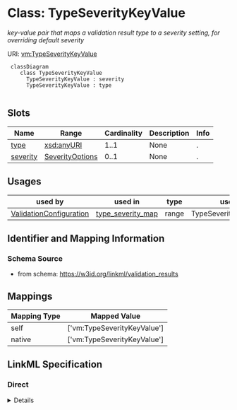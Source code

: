 # Class: TypeSeverityKeyValue
_key-value pair that maps a validation result type to a severity setting, for overriding default severity_





URI: [vm:TypeSeverityKeyValue](https://w3id.org/linkml/validation-model/TypeSeverityKeyValue)




```{mermaid}
 classDiagram
    class TypeSeverityKeyValue
      TypeSeverityKeyValue : severity
      TypeSeverityKeyValue : type
      
```




<!-- no inheritance hierarchy -->


## Slots

| Name | Range | Cardinality | Description  | Info |
| ---  | --- | --- | --- | --- |
| [type](type.md) | [xsd:anyURI](http://www.w3.org/2001/XMLSchema#anyURI) | 1..1 | None  | . |
| [severity](severity.md) | [SeverityOptions](SeverityOptions.md) | 0..1 | None  | . |


## Usages


| used by | used in | type | used |
| ---  | --- | --- | --- |
| [ValidationConfiguration](ValidationConfiguration.md) | [type_severity_map](type_severity_map.md) | range | TypeSeverityKeyValue |



## Identifier and Mapping Information







### Schema Source


* from schema: https://w3id.org/linkml/validation_results







## Mappings

| Mapping Type | Mapped Value |
| ---  | ---  |
| self | ['vm:TypeSeverityKeyValue'] |
| native | ['vm:TypeSeverityKeyValue'] |


## LinkML Specification

<!-- TODO: investigate https://stackoverflow.com/questions/37606292/how-to-create-tabbed-code-blocks-in-mkdocs-or-sphinx -->

### Direct

<details>
```yaml
name: TypeSeverityKeyValue
conforms_to: wikidata:Q4818718
description: key-value pair that maps a validation result type to a severity setting,
  for overriding default severity
from_schema: https://w3id.org/linkml/validation_results
attributes:
  type:
    name: type
    from_schema: https://w3id.org/linkml/validation_results
    key: true
    range: uriorcurie
  severity:
    name: severity
    from_schema: https://w3id.org/linkml/validation_results
    range: severity_options

```
</details>

### Induced

<details>
```yaml
name: TypeSeverityKeyValue
conforms_to: wikidata:Q4818718
description: key-value pair that maps a validation result type to a severity setting,
  for overriding default severity
from_schema: https://w3id.org/linkml/validation_results
attributes:
  type:
    name: type
    from_schema: https://w3id.org/linkml/validation_results
    key: true
    alias: type
    owner: TypeSeverityKeyValue
    range: uriorcurie
    required: true
  severity:
    name: severity
    from_schema: https://w3id.org/linkml/validation_results
    alias: severity
    owner: TypeSeverityKeyValue
    range: severity_options

```
</details>